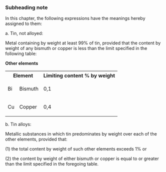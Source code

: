 ### Subheading note

In this chapter, the following expressions have the meanings hereby assigned to them: 

a. Tin, not alloyed:

Metal containing by weight at least 99% of tin, provided that the content by weight of any bismuth or copper is less than the limit specified in the following table:

**Other elements**

<table>
<tbody>
<tr>
<th colspan="2">Element</th>
<th>Limiting content % by weight</th>
</tr>
<tr>
<td>
<p>Bi</p>
</td>
<td>
<p>Bismuth</p>
</td>
<td>
<p>0,1</p>
</td>
</tr>
<tr>
<td>
<p>Cu</p>
</td>
<td>
<p>Copper</p>
</td>
<td>
<p>0,4</p>
</td>
</tr>
</tbody>
</table>

b. Tin alloys:

Metallic substances in which tin predominates by weight over each of the other elements, provided that:

(1) the total content by weight of such other elements exceeds 1% or

(2) the content by weight of either bismuth or copper is equal to or greater than the limit specified in the foregoing table.
